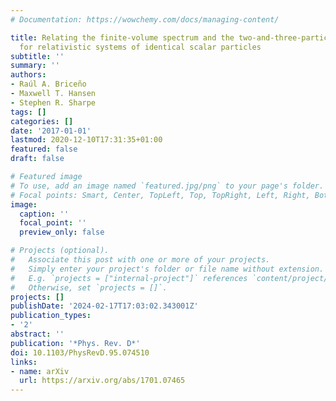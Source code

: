 ```yaml
---
# Documentation: https://wowchemy.com/docs/managing-content/

title: Relating the finite-volume spectrum and the two-and-three-particle $S$ matrix
  for relativistic systems of identical scalar particles
subtitle: ''
summary: ''
authors:
- Raúl A. Briceño
- Maxwell T. Hansen
- Stephen R. Sharpe
tags: []
categories: []
date: '2017-01-01'
lastmod: 2020-12-10T17:31:35+01:00
featured: false
draft: false

# Featured image
# To use, add an image named `featured.jpg/png` to your page's folder.
# Focal points: Smart, Center, TopLeft, Top, TopRight, Left, Right, BottomLeft, Bottom, BottomRight.
image:
  caption: ''
  focal_point: ''
  preview_only: false

# Projects (optional).
#   Associate this post with one or more of your projects.
#   Simply enter your project's folder or file name without extension.
#   E.g. `projects = ["internal-project"]` references `content/project/deep-learning/index.md`.
#   Otherwise, set `projects = []`.
projects: []
publishDate: '2024-02-17T17:03:02.343001Z'
publication_types:
- '2'
abstract: ''
publication: '*Phys. Rev. D*'
doi: 10.1103/PhysRevD.95.074510
links:
- name: arXiv
  url: https://arxiv.org/abs/1701.07465
---
```

